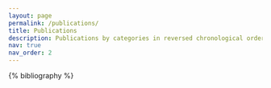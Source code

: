 ```yaml
---
layout: page
permalink: /publications/
title: Publications
description: Publications by categories in reversed chronological order. * indicates co-first author.
nav: true
nav_order: 2
---
```


<!-- _pages/publications.md -->
<div class="publications">

{% bibliography %}

</div>
